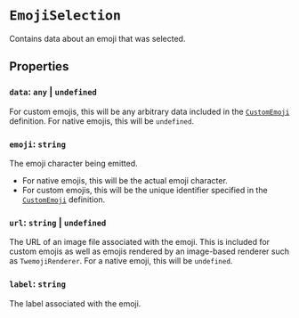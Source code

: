 # `EmojiSelection`

Contains data about an emoji that was selected.

## Properties

### `data`: `any` | `undefined`

For custom emojis, this will be any arbitrary data included in the [`CustomEmoji`](./custom-emoji) definition. For native emojis, this will be `undefined`.

### `emoji`: `string`

The emoji character being emitted. 

- For native emojis, this will be the actual emoji character.
- For custom emojis, this will be the unique identifier specified in the [`CustomEmoji`](./custom-emoji) definition.

### `url`: `string` | `undefined`

The URL of an image file associated with the emoji. This is included for custom emojis as well as emojis rendered by an image-based renderer such as `TwemojiRenderer`. For a native emoji, this will be `undefined`.

### `label`: `string`

The label associated with the emoji.
